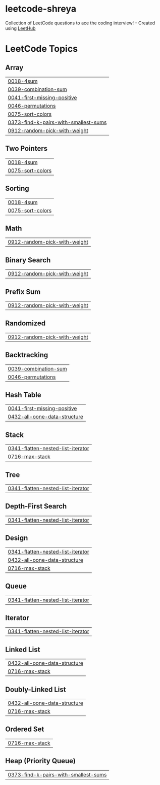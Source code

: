 # leetcode-shreya
Collection of LeetCode questions to ace the coding interview! - Created using [LeetHub](https://github.com/QasimWani/LeetHub)

<!---LeetCode Topics Start-->
# LeetCode Topics
## Array
|  |
| ------- |
| [0018-4sum](https://github.com/shreyasubhlok/leetcode-shreya/tree/master/0018-4sum) |
| [0039-combination-sum](https://github.com/shreyasubhlok/leetcode-shreya/tree/master/0039-combination-sum) |
| [0041-first-missing-positive](https://github.com/shreyasubhlok/leetcode-shreya/tree/master/0041-first-missing-positive) |
| [0046-permutations](https://github.com/shreyasubhlok/leetcode-shreya/tree/master/0046-permutations) |
| [0075-sort-colors](https://github.com/shreyasubhlok/leetcode-shreya/tree/master/0075-sort-colors) |
| [0373-find-k-pairs-with-smallest-sums](https://github.com/shreyasubhlok/leetcode-shreya/tree/master/0373-find-k-pairs-with-smallest-sums) |
| [0912-random-pick-with-weight](https://github.com/shreyasubhlok/leetcode-shreya/tree/master/0912-random-pick-with-weight) |
## Two Pointers
|  |
| ------- |
| [0018-4sum](https://github.com/shreyasubhlok/leetcode-shreya/tree/master/0018-4sum) |
| [0075-sort-colors](https://github.com/shreyasubhlok/leetcode-shreya/tree/master/0075-sort-colors) |
## Sorting
|  |
| ------- |
| [0018-4sum](https://github.com/shreyasubhlok/leetcode-shreya/tree/master/0018-4sum) |
| [0075-sort-colors](https://github.com/shreyasubhlok/leetcode-shreya/tree/master/0075-sort-colors) |
## Math
|  |
| ------- |
| [0912-random-pick-with-weight](https://github.com/shreyasubhlok/leetcode-shreya/tree/master/0912-random-pick-with-weight) |
## Binary Search
|  |
| ------- |
| [0912-random-pick-with-weight](https://github.com/shreyasubhlok/leetcode-shreya/tree/master/0912-random-pick-with-weight) |
## Prefix Sum
|  |
| ------- |
| [0912-random-pick-with-weight](https://github.com/shreyasubhlok/leetcode-shreya/tree/master/0912-random-pick-with-weight) |
## Randomized
|  |
| ------- |
| [0912-random-pick-with-weight](https://github.com/shreyasubhlok/leetcode-shreya/tree/master/0912-random-pick-with-weight) |
## Backtracking
|  |
| ------- |
| [0039-combination-sum](https://github.com/shreyasubhlok/leetcode-shreya/tree/master/0039-combination-sum) |
| [0046-permutations](https://github.com/shreyasubhlok/leetcode-shreya/tree/master/0046-permutations) |
## Hash Table
|  |
| ------- |
| [0041-first-missing-positive](https://github.com/shreyasubhlok/leetcode-shreya/tree/master/0041-first-missing-positive) |
| [0432-all-oone-data-structure](https://github.com/shreyasubhlok/leetcode-shreya/tree/master/0432-all-oone-data-structure) |
## Stack
|  |
| ------- |
| [0341-flatten-nested-list-iterator](https://github.com/shreyasubhlok/leetcode-shreya/tree/master/0341-flatten-nested-list-iterator) |
| [0716-max-stack](https://github.com/shreyasubhlok/leetcode-shreya/tree/master/0716-max-stack) |
## Tree
|  |
| ------- |
| [0341-flatten-nested-list-iterator](https://github.com/shreyasubhlok/leetcode-shreya/tree/master/0341-flatten-nested-list-iterator) |
## Depth-First Search
|  |
| ------- |
| [0341-flatten-nested-list-iterator](https://github.com/shreyasubhlok/leetcode-shreya/tree/master/0341-flatten-nested-list-iterator) |
## Design
|  |
| ------- |
| [0341-flatten-nested-list-iterator](https://github.com/shreyasubhlok/leetcode-shreya/tree/master/0341-flatten-nested-list-iterator) |
| [0432-all-oone-data-structure](https://github.com/shreyasubhlok/leetcode-shreya/tree/master/0432-all-oone-data-structure) |
| [0716-max-stack](https://github.com/shreyasubhlok/leetcode-shreya/tree/master/0716-max-stack) |
## Queue
|  |
| ------- |
| [0341-flatten-nested-list-iterator](https://github.com/shreyasubhlok/leetcode-shreya/tree/master/0341-flatten-nested-list-iterator) |
## Iterator
|  |
| ------- |
| [0341-flatten-nested-list-iterator](https://github.com/shreyasubhlok/leetcode-shreya/tree/master/0341-flatten-nested-list-iterator) |
## Linked List
|  |
| ------- |
| [0432-all-oone-data-structure](https://github.com/shreyasubhlok/leetcode-shreya/tree/master/0432-all-oone-data-structure) |
| [0716-max-stack](https://github.com/shreyasubhlok/leetcode-shreya/tree/master/0716-max-stack) |
## Doubly-Linked List
|  |
| ------- |
| [0432-all-oone-data-structure](https://github.com/shreyasubhlok/leetcode-shreya/tree/master/0432-all-oone-data-structure) |
| [0716-max-stack](https://github.com/shreyasubhlok/leetcode-shreya/tree/master/0716-max-stack) |
## Ordered Set
|  |
| ------- |
| [0716-max-stack](https://github.com/shreyasubhlok/leetcode-shreya/tree/master/0716-max-stack) |
## Heap (Priority Queue)
|  |
| ------- |
| [0373-find-k-pairs-with-smallest-sums](https://github.com/shreyasubhlok/leetcode-shreya/tree/master/0373-find-k-pairs-with-smallest-sums) |
<!---LeetCode Topics End-->